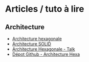 # Articles / tuto à lire

## Architecture
* [Architecture hexagonale](https://blog.octo.com/architecture-hexagonale-trois-principes-et-un-exemple-dimplementation/)
* [Architecture SOLID](https://www.digitalocean.com/community/conceptual-articles/s-o-l-i-d-the-first-five-principles-of-object-oriented-design-fr#inversion-des-dependances)
* [Architecture Hexagonale - Talk](https://www.youtube.com/watch?v=rjqE3B7nrJk&pp=ygUPYWZ1cCBmcmVkIGJsYW5j)
* [Dépot Github - Architecture Hexa](https://github.com/blanc-frederic/demo-hexa)




